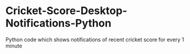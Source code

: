 # Cricket-Score-Desktop-Notifications-Python
Python code which shows notifications of recent cricket score for every 1 minute
